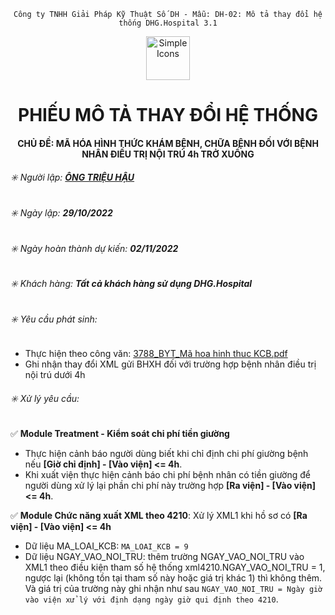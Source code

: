 <div align="center">

`Công ty TNHH Giải Pháp Kỹ Thuật Số DH - Mẫu: DH-02: Mô tả thay đổi hệ thống DHG.Hospital 3.1`

</div>

<div align="center">
  <img src="https://raw.githubusercontent.com/dh-hos/dhg.hospitalprinter/main/Deploy_Tools/Logo.ico" alt="Simple Icons" width=70>
  <h1>PHIẾU MÔ TẢ THAY ĐỔI HỆ THỐNG</h1>  
</div>
<div align="center">

#### CHỦ ĐỀ: MÃ HÓA HÌNH THỨC KHÁM BỆNH, CHỮA BỆNH ĐỐI VỚI BỆNH NHÂN ĐIỀU TRỊ NỘI TRÚ 4h TRỞ XUỐNG

</div>

###### :eight_spoked_asterisk: Người lập: [**ÔNG TRIỆU HẬU**](https://github.com/ongtrieuhau)

###### :eight_spoked_asterisk: Ngày lập: **29/10/2022**

###### :eight_spoked_asterisk: Ngày hoàn thành dự kiến: **02/11/2022**

###### :eight_spoked_asterisk: Khách hàng: **Tất cả khách hàng sử dụng DHG.Hospital**

###### :eight_spoked_asterisk: Yêu cầu phát sinh:

-  Thực hiện theo công văn: [3788_BYT_Mã hoa hinh thuc KCB.pdf](https://github.com/dh-hos/dhg.hospitalservices/files/9865043/3788_BYT_Ma.hoa.hinh.thuc.KCB.pdf)
-  Ghi nhận thay đổi XML gửi BHXH đối với trường hợp bệnh nhân điều trị nội trú dưới 4h

###### :eight_spoked_asterisk: Xử lý yêu cầu:

:white_check_mark: **Module Treatment - Kiểm soát chi phí tiền giường**

-  Thực hiện cảnh báo người dùng biết khi chỉ định chi phí giường bệnh nếu **[Giờ chỉ định] - [Vào viện] <= 4h**.
-  Khi xuất viện thực hiện cảnh báo chi phí bệnh nhân có tiền giường để người dùng xử lý lại phần chi phí này trường hợp **[Ra viện] - [Vào viện] <= 4h**.

:white_check_mark: **Module Chức năng xuất XML theo 4210**: Xử lý XML1 khi hồ sơ có **[Ra viện] - [Vào viện] <= 4h**

-  Dữ liệu MA_LOAI_KCB: `MA_LOAI_KCB = 9`
-  Dữ liệu NGAY_VAO_NOI_TRU: thêm trường NGAY_VAO_NOI_TRU vào XML1 theo điều kiện tham số hệ thống xml4210.NGAY_VAO_NOI_TRU = 1, ngược lại (không tồn tại tham số này hoặc giá trị khác 1) thì không thêm. Và giá trị của trường này ghi nhận như sau `NGAY_VAO_NOI_TRU = Ngày giờ vào viện xử lý với định dạng ngày giờ qui định theo 4210`.

